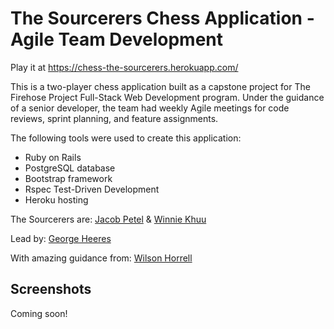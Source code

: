 # The Sourcerers Chess Application - Agile Team Development

Play it at https://chess-the-sourcerers.herokuapp.com/

This is a two-player chess application built as a capstone project for The Firehose Project Full-Stack Web Development program.  Under the guidance of a senior developer, the team had weekly Agile meetings for code reviews, sprint planning, and feature assignments.

The following tools were used to create this application:

* Ruby on Rails
* PostgreSQL database
* Bootstrap framework
* Rspec Test-Driven Development
* Heroku hosting

The Sourcerers are:
<a href="https://github.com/jpetel">Jacob Petel</a> & 
<a href="https://github.com/khuuwinnie">Winnie Khuu</a>

Lead by:
<a href="https://github.com/gheeres">George Heeres</a>

With amazing guidance from:
<a href="https://github.com/BigPhatNerd">Wilson Horrell</a>

## Screenshots

Coming soon!
